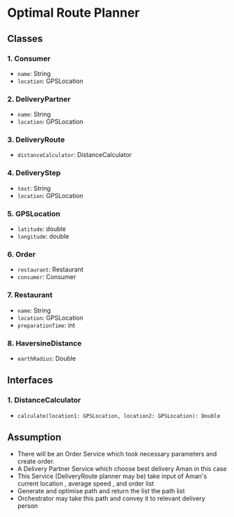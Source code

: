 # Optimal Route Planner

## Classes

### 1. Consumer

- `name`: String
- `location`: GPSLocation

### 2. DeliveryPartner

- `name`: String
- `location`: GPSLocation

### 3. DeliveryRoute

- `distanceCalculator`: DistanceCalculator

### 4. DeliveryStep

- `text`: String
- `location`: GPSLocation

### 5. GPSLocation

- `latitude`: double
- `longitude`: double

### 6. Order

- `restaurant`: Restaurant
- `consumer`: Consumer

### 7. Restaurant

- `name`: String
- `location`: GPSLocation
- `preparationTime`: int

### 8. HaversineDistance

- `earthRadius`: Double

## Interfaces

### 1. DistanceCalculator

- `calculate(location1: GPSLocation, location2: GPSLocation): Double`


## Assumption
- There will be an Order Service which took necessary parameters and create order.
- A Delivery Partner Service which choose best delivery Aman in this case
- This Service (DeliveryRoute planner may be) take input of Aman's current location , average speed , and order list
- Generate and optimise path and return the list the path list
- Orchestrator may take this path and convey it to relevant delivery person
